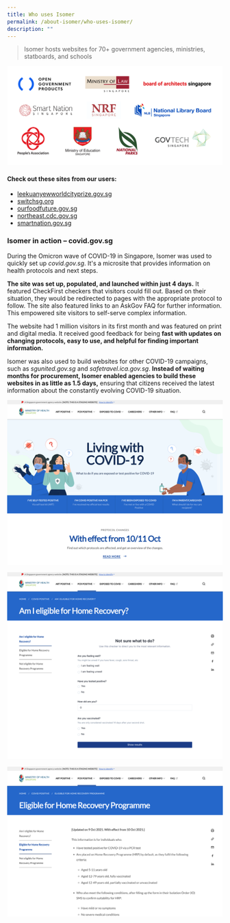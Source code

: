 ```yaml
---
title: Who uses Isomer
permalink: /about-isomer/who-uses-isomer/
description: ""
---
```

> Isomer hosts websites for 70+ government agencies, ministries, statboards, and schools


![Logo wall of Isomer users such as OGP, MLaw and BOA](/images/our%20users_agency%20logos.png)


#### Check out these sites from our users:
- [leekuanyewworldcityprize.gov.sg](https://www.leekuanyewworldcityprize.gov.sg/)
- [switchsg.org](https://www.switchsg.org/)
- [ourfoodfuture.gov.sg](https://www.ourfoodfuture.gov.sg/)
- [northeast.cdc.gov.sg](https://northeast.cdc.gov.sg/)
- [smartnation.gov.sg](https://www.smartnation.gov.sg/)

### Isomer in action – covid.gov.sg
During the Omicron wave of COVID-19 in Singapore, Isomer was used to quickly set up *covid.gov.sg*. It's a microsite that provides information on health protocols and next steps.

**The site was set up, populated, and launched within just 4 days.** It featured CheckFirst checkers that visitors could fill out. Based on their situation, they would be redirected to pages with the appropriate protocol to follow. The site also featured links to an AskGov FAQ for further information. This empowered site visitors to self-serve complex information.

The website had 1 million visitors in its first month and was featured on print and digital media. It received good feedback for being **fast with updates on changing protocols, easy to use, and helpful for finding important information.**

Isomer was also used to build websites for other COVID-19 campaigns, such as *sgunited.gov.sg* and *safetravel.ica.gov.sg*. **Instead of waiting months for procurement, Isomer enabled agencies to build these websites in as little as 1.5 days,** ensuring that citizens received the latest information about the constantly evolving COVID-19 situation.

![A screenshot of the covid.gov.sg landing page](/images/CovidGovSG/covidgovsg_1.png)

![A screenshot of a checkfirst checker embedded on covid.gov.sg ](/images/CovidGovSG/covidgovsg_2.png)

![A screenshot of the page on Eligibility for the home recovery programme](/images/CovidGovSG/covidgovsg_3.png)